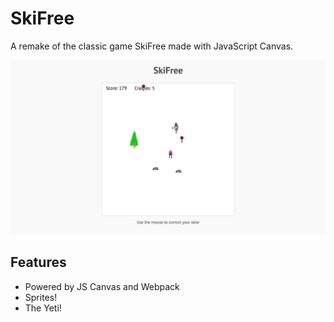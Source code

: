 # SkiFree

A remake of the classic game SkiFree made with JavaScript Canvas.

![Screenshot](./images/screenshot.png)

## Features

* Powered by JS Canvas and Webpack
* Sprites!
* The Yeti!
